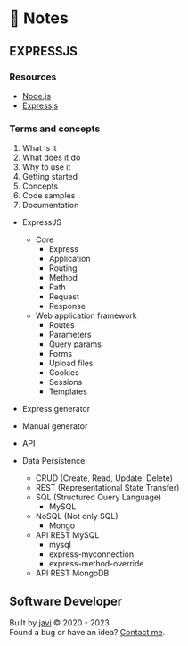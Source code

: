 # :memo: Notes
## EXPRESSJS
### Resources
* [Node.js](https://nodejs.org)
* [Expressjs](https://expressjs.com/)
### Terms and concepts
1. What is it
2. What does it do
3. Why to use it
4. Getting started
5. Concepts
6. Code samples
7. Documentation
* ExpressJS
  * Core
    - Express
    - Application
    - Routing
    - Method
    - Path
    - Request
    - Response
  * Web application framework
    - Routes
    - Parameters
    - Query params
    - Forms
    - Upload files
    - Cookies
    - Sessions
    - Templates

* Express generator

* Manual generator

* API

* Data Persistence
  - CRUD (Create, Read, Update, Delete)
  - REST (Representational State Transfer)
  * SQL (Structured Query Language)
    - MySQL
  * NoSQL (Not only SQL)
    - Mongo
  * API REST MySQL
    - mysql
    - express-myconnection
    - express-method-override
  - API REST MongoDB
## Software Developer
Built by [javi](https://github.com/javierandres-dev/) :copyright: 2020 - 2023  
Found a bug or have an idea? [Contact me](https://www.linkedin.com/in/javierandres-dev/).
